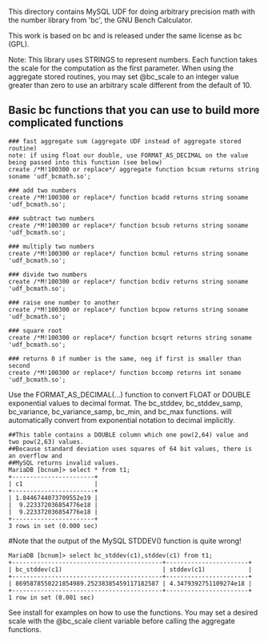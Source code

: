 This directory contains MySQL UDF for doing arbitrary precision math with the
number library from 'bc', the GNU Bench Calculator.

This work is based on bc and is released under the same license as bc (GPL).

Note: This library uses STRINGS to represent numbers.  Each function takes the 
scale for the computation as the first parameter.  When using the aggregate
stored routines, you may set @bc_scale to an integer value greater than zero
to use an arbitrary scale different from the default of 10.

## Basic bc functions that you can use to build more complicated functions
```
### fast aggregate sum (aggregate UDF instead of aggregate stored routine)
note: if using float our double, use FORMAT_AS_DECIMAL on the value being passed into this function (see below)
create /*M!100300 or replace*/ aggregate function bcsum returns string soname 'udf_bcmath.so';

### add two numbers
create /*M!100300 or replace*/ function bcadd returns string soname 'udf_bcmath.so';

### subtract two numbers
create /*M!100300 or replace*/ function bcsub returns string soname 'udf_bcmath.so';

### multiply two numbers
create /*M!100300 or replace*/ function bcmul returns string soname 'udf_bcmath.so';

### divide two numbers
create /*M!100300 or replace*/ function bcdiv returns string soname 'udf_bcmath.so';

### raise one number to another
create /*M!100300 or replace*/ function bcpow returns string soname 'udf_bcmath.so';

### square root
create /*M!100300 or replace*/ function bcsqrt returns string soname 'udf_bcmath.so';

### returns 0 if number is the same, neg if first is smaller than second
create /*M!100300 or replace*/ function bccomp returns int soname 'udf_bcmath.so';
```

Use the FORMAT_AS_DECIMAL(...) function to convert FLOAT or DOUBLE exponential values to decimal format.
The bc_stddev, bc_stddev_samp, bc_variance, bc_variance_samp, bc_min, and bc_max functions.
will automatically convert from exponential notation to decimal implicitly.
```
##This table contains a DOUBLE column which one pow(2,64) value and two pow(2,63) values.
##Because standard deviation uses squares of 64 bit values, there is an overflow and
##MySQL returns invalid values.
MariaDB [bcnum]> select * from t1;
+-----------------------+
| c1                    |
+-----------------------+
| 1.8446744073709552e19 |
|  9.223372036854776e18 |
|  9.223372036854776e18 |
+-----------------------+
3 rows in set (0.000 sec)
```

#Note that the output of the MySQL STDDEV() function is quite wrong!
```
MariaDB [bcnum]> select bc_stddev(c1),stddev(c1) from t1;
+------------------------------------------+-----------------------+
| bc_stddev(c1)                            | stddev(c1)            |
+------------------------------------------+-----------------------+
| 8695878550221854989.25238385459117182587 | 4.3479392751109274e18 |
+------------------------------------------+-----------------------+
1 row in set (0.001 sec)
```

See install for examples on how to use the functions.  You may set a desired scale with the @bc_scale 
client variable before calling the aggregate functions.
